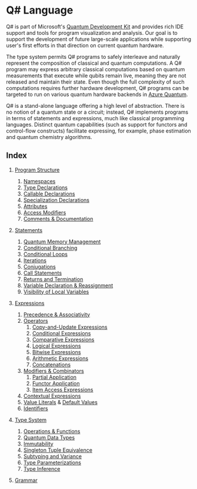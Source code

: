 # Q# Language

Q# is part of Microsoft's [Quantum Development Kit](https://www.microsoft.com/quantum) and provides rich IDE support and tools for program visualization and analysis.
Our goal is to support the development of future large-scale applications while supporting user's first efforts in that direction on current quantum hardware. 

The type system permits Q# programs to safely interleave and naturally represent the composition of classical and quantum computations. A Q# program may express arbitrary classical computations based on quantum measurements that execute while qubits remain live, meaning they are not released and maintain their state. Even though the full complexity of such computations requires further hardware development, Q# programs can be targeted to run on various quantum hardware backends in [Azure Quantum](https://azure.microsoft.com/services/quantum/).

Q# is a stand-alone language offering a high level of abstraction. 
There is no notion of a quantum state or a circuit; instead, 
Q# implements programs in terms of statements and expressions, much like classical programming languages. Distinct quantum capabilities (such as support for functors and control-flow constructs) facilitate expressing, for example, phase estimation and quantum chemistry algorithms.


## Index


1. [Program Structure](https://github.com/microsoft/qsharp-language/tree/main/Specifications/Language/1_ProgramStructure#program-execution)
    1. [Namespaces](https://github.com/microsoft/qsharp-language/blob/main/Specifications/Language/1_ProgramStructure/1_Namespaces.md#namespaces)
    1. [Type Declarations](https://github.com/microsoft/qsharp-language/blob/main/Specifications/Language/1_ProgramStructure/2_TypeDeclarations.md#type-declarations)
    1. [Callable Declarations](https://github.com/microsoft/qsharp-language/blob/main/Specifications/Language/1_ProgramStructure/3_CallableDeclarations.md#callable-declarations)
    1. [Specialization Declarations](https://github.com/microsoft/qsharp-language/blob/main/Specifications/Language/1_ProgramStructure/4_SpecializationDeclarations.md#specialization-declarations)
    1. [Attributes](https://github.com/microsoft/qsharp-language/blob/main/Specifications/Language/1_ProgramStructure/5_Attributes.md#attributes)
    1. [Access Modifiers](https://github.com/microsoft/qsharp-language/blob/main/Specifications/Language/1_ProgramStructure/6_AccessModifiers.md#access-modifiers)
    1. [Comments & Documentation](https://github.com/microsoft/qsharp-language/blob/main/Specifications/Language/1_ProgramStructure/7_Comments.md#comments)

1. [Statements](https://github.com/microsoft/qsharp-language/tree/main/Specifications/Language/2_Statements#statements)
    1. [Quantum Memory Management](https://github.com/microsoft/qsharp-language/blob/main/Specifications/Language/2_Statements/QuantumMemoryManagement.md#quantum-memory-management)
    1. [Conditional Branching](https://github.com/microsoft/qsharp-language/blob/main/Specifications/Language/2_Statements/ConditionalBranching.md#conditional-branching)
    1. [Conditional Loops](https://github.com/microsoft/qsharp-language/blob/main/Specifications/Language/2_Statements/ConditionalLoops.md#conditional-loops)
    1. [Iterations](https://github.com/microsoft/qsharp-language/blob/main/Specifications/Language/2_Statements/Iterations.md#iterations)
    1. [Conjugations](https://github.com/microsoft/qsharp-language/blob/main/Specifications/Language/2_Statements/Conjugations.md#conjugations)
    1. [Call Statements](https://github.com/microsoft/qsharp-language/blob/main/Specifications/Language/2_Statements/CallStatements.md#call-statements)
    1. [Returns and Termination](https://github.com/microsoft/qsharp-language/blob/main/Specifications/Language/2_Statements/ReturnsAndTermination.md#returns-and-termination)
    1. [Variable Declaration \& Reassignment](https://github.com/microsoft/qsharp-language/blob/main/Specifications/Language/2_Statements/VariableDeclarationsAndReassignments.md#variable-declarations-and-reassignments)
    1. [Visibility of Local Variables](https://github.com/microsoft/qsharp-language/blob/main/Specifications/Language/2_Statements/BindingScopes.md#visibility-of-local-variables)


1. [Expressions](https://github.com/microsoft/qsharp-language/tree/main/Specifications/Language/3_Expressions#expressions)
    1. [Precedence \& Associativity](https://github.com/microsoft/qsharp-language/blob/main/Specifications/Language/3_Expressions/PrecedenceAndAssociativity.md#precedence-and-associativity)
    2. [Operators](https://github.com/microsoft/qsharp-language/blob/main/Specifications/Language/3_Expressions/PrecedenceAndAssociativity.md#operators)
        1. [Copy-and-Update Expressions](https://github.com/microsoft/qsharp-language/blob/main/Specifications/Language/3_Expressions/CopyAndUpdateExpressions.md#copy-and-update-expressions)
        1. [Conditional Expressions](https://github.com/microsoft/qsharp-language/blob/main/Specifications/Language/3_Expressions/ConditionalExpressions.md#conditional-expressions)
        1. [Comparative Expressions](https://github.com/microsoft/qsharp-language/blob/main/Specifications/Language/3_Expressions/ComparativeExpressions.md#equality-comparison)
        1. [Logical Expressions](https://github.com/microsoft/qsharp-language/blob/main/Specifications/Language/3_Expressions/LogicalExpressions.md#logical-expressions)
        1. [Bitwise Expressions](https://github.com/microsoft/qsharp-language/blob/main/Specifications/Language/3_Expressions/BitwiseExpressions.md#bitwise-expressions)
        1. [Arithmetic Expressions](https://github.com/microsoft/qsharp-language/blob/main/Specifications/Language/3_Expressions/ArithmeticExpressions.md#arithmetic-expressions)
        1. [Concatenations](https://github.com/microsoft/qsharp-language/blob/main/Specifications/Language/3_Expressions/Concatentation.md#concatenation)
    1. [Modifiers \& Combinators](https://github.com/microsoft/qsharp-language/blob/main/Specifications/Language/3_Expressions/PrecedenceAndAssociativity.md#modifiers-and-combinators)
        1. [Partial Application](https://github.com/microsoft/qsharp-language/blob/main/Specifications/Language/3_Expressions/PartialApplication.md#partial-application)
        1. [Functor Application](https://github.com/microsoft/qsharp-language/blob/main/Specifications/Language/3_Expressions/FunctorApplication.md#functor-application)
        1. [Item Access Expressions](https://github.com/microsoft/qsharp-language/blob/main/Specifications/Language/3_Expressions/ItemAccessExpressions.md#item-access)
    1. [Contextual Expressions](https://github.com/microsoft/qsharp-language/blob/main/Specifications/Language/3_Expressions/ContextualExpressions.md#contextual-and-omitted-expressions)
    1. [Value Literals](https://github.com/microsoft/qsharp-language/blob/main/Specifications/Language/3_Expressions/ValueLiterals.md#literals) \& [Default Values](https://github.com/microsoft/qsharp-language/blob/main/Specifications/Language/3_Expressions/ValueLiterals.md#default-values)
    1. [Identifiers](https://github.com/microsoft/qsharp-language/blob/main/Specifications/Language/3_Expressions/Identifiers.md#identifiers)


1. [Type System](https://github.com/microsoft/qsharp-language/tree/main/Specifications/Language/4_TypeSystem#type-system)
    1. [Operations \& Functions](https://github.com/microsoft/qsharp-language/blob/main/Specifications/Language/4_TypeSystem/OperationsAndFunctions.md#operations-and-functions)
    1. [Quantum Data Types](https://github.com/microsoft/qsharp-language/blob/main/Specifications/Language/4_TypeSystem/QuantumDataTypes.md#quantum-specific-data-types)
    1. [Immutability](https://github.com/microsoft/qsharp-language/blob/main/Specifications/Language/4_TypeSystem/Immutability.md#immutability)
    1. [Singleton Tuple Equivalence](https://github.com/microsoft/qsharp-language/blob/main/Specifications/Language/4_TypeSystem/SingletonTupleEquivalence.md#singleton-tuple-equivalence)
    1. [Subtyping and Variance](https://github.com/microsoft/qsharp-language/blob/main/Specifications/Language/4_TypeSystem/SubtypingAndVariance.md#subtyping-and-variance)
    1. [Type Parameterizations](https://github.com/microsoft/qsharp-language/blob/main/Specifications/Language/4_TypeSystem/TypeParameterizations.md#type-parameterizations)
    1. [Type Inference](https://github.com/microsoft/qsharp-language/blob/main/Specifications/Language/4_TypeSystem/TypeInference.md#type-inference)

1. [Grammar](https://github.com/microsoft/qsharp-language/tree/main/Specifications/Language/5_Grammar#grammar)
